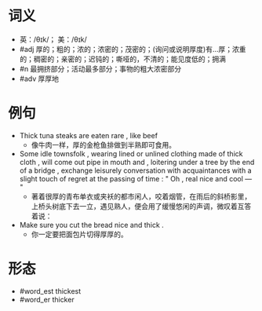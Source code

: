 # 词义
- 英：/θɪk/； 美：/θɪk/
- #adj 厚的；粗的；浓的；浓密的；茂密的；(询问或说明厚度)有…厚；浓重的；稠密的；亲密的；迟钝的；嘶哑的，不清的；能见度低的；拥满
- #n  最拥挤部分；活动最多部分；事物的粗大浓密部分
- #adv 厚厚地
# 例句
- Thick tuna steaks are eaten rare , like beef
	- 像牛肉一样，厚的金枪鱼排做到半熟即可食用。
- Some idle townsfolk , wearing lined or unlined clothing made of thick cloth , will come out pipe in mouth and , loitering under a tree by the end of a bridge , exchange leisurely conversation with acquaintances with a slight touch of regret at the passing of time : " Oh , real nice and cool — "
	- 著着很厚的青布单衣或夹袄的都市闲人，咬着烟管，在雨后的斜桥影里，上桥头树底下去一立，遇见熟人，便会用了缓慢悠闲的声调，微叹着互答着说：
- Make sure you cut the bread nice and thick .
	- 你一定要把面包片切得厚厚的。
# 形态
- #word_est thickest
- #word_er thicker
